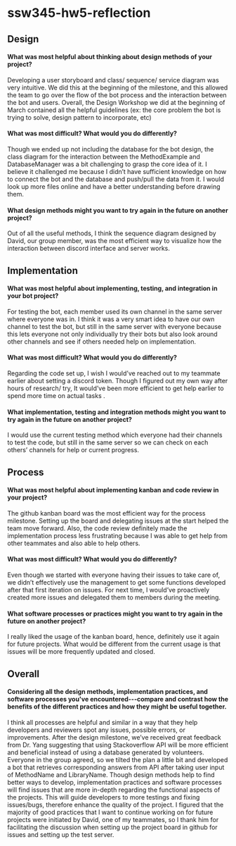 # ssw345-hw5-reflection

## Design 
#### What was most helpful about thinking about design methods of your project?

Developing a user storyboard and class/ sequence/ service diagram was very intuitive. We did this at the beginning of the milestone, and this allowed the team to go over the flow of the bot process and the interaction between the bot and users. Overall, the Design Workshop we did at the beginning of March contained all the helpful guidelines (ex: the core problem the bot is trying to solve, design pattern to incorporate, etc)

#### What was most difficult? What would you do differently?
Though we ended up not including the database for the bot design, the class diagram for the interaction between the MethodExample and DatabaseManager was a bit challenging to grasp the core idea of it. I believe it challenged me because I didn’t have sufficient knowledge on how to connect the bot and the database and push/pull the data from it. I would look up more files online and have a better understanding before drawing them.

#### What design methods might you want to try again in the future on another project?
Out of all the useful methods, I think the sequence diagram designed by David, our group member, was the most efficient way to visualize how the interaction between discord interface and server works.

## Implementation
#### What was most helpful about implementing, testing, and integration in your bot project?
For testing the bot, each member used its own channel in the same server where everyone was in. I think it was a very smart idea to have our own channel to test the bot, but still in the same server with everyone because this lets everyone not only individually try their bots but also look around other channels and see if others needed help on implementation.

#### What was most difficult? What would you do differently?
Regarding the code set up, I wish I would’ve reached out to my teammate earlier about setting a discord token. Though I figured out my own way after hours of research/ try, It would’ve been more efficient to get help earlier to spend more time on actual tasks
. 
#### What implementation, testing and integration methods might you want to try again in the future on another project?
I would use the current testing method which everyone had their channels to test the code, but still in the same server so we can check on each others’ channels for help or current progress.

## Process
#### What was most helpful about implementing kanban and code review in your project?
The github kanban board was the most efficient way for the process milestone. Setting up the board and delegating issues at the start helped the team move forward. Also, the code review definitely made the implementation process less frustrating because I was able to get help from other teammates and also able to help others.

#### What was most difficult? What would you do differently?
Even though we started with everyone having their issues to take care of, we didn’t effectively use the management to get some functions developed after that first iteration on issues. For next time, I would’ve proactively created more issues and delegated them to members during the meeting.

#### What software processes or practices might you want to try again in the future on another project?
I really liked the usage of the kanban board, hence, definitely use it again for future projects. What would be different from the current usage is that issues will be more frequently updated and closed. 

## Overall
#### Considering all the design methods, implementation practices, and software processes you've encountered---compare and contrast how the benefits of the different practices and how they might be useful together.

I think all processes are helpful and similar in a way that they help developers and reviewers spot any issues, possible errors, or improvements. After the design milestone, we’ve received great feedback from Dr. Yang suggesting that using Stackoverflow API will be more efficient and beneficial instead of using a database generated by volunteers. Everyone in the group agreed, so we tilted the plan a little bit and developed a bot that retrieves corresponding answers from API after taking user input of MethodName and LibraryName. Though design methods help to find better ways to develop, implementation practices and software processes will find issues that are more in-depth regarding the functional aspects of the projects. This will guide developers to more testings and fixing issues/bugs, therefore enhance the quality of the project. I figured that the majority of good practices that I want to continue working on for future projects were initiated by David, one of my teammates, so I thank him for facilitating the discussion when setting up the project board in github for issues and setting up the test server. 
